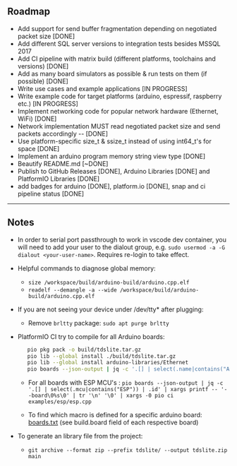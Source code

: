 ## Roadmap

- Add support for send buffer fragmentation depending on negotiated packet size [DONE]
- Add different SQL server versions to integration tests besides MSSQL 2017
- Add CI pipeline with matrix build (different platforms, toolchains and  versions) [DONE]
- Add as many board simulators as possible & run tests on them (if possible) [DONE]
- Write use cases and example applications [IN PROGRESS]
- Write example code for target platforms (arduino, espressif, raspberry etc.) [IN PROGRESS]
- Implement networking code for popular network hardware (Ethernet, WiFi) [DONE]
- Network implementation MUST read negotiated packet size and send packets accordingly -- [DONE]
- Use platform-specific size_t & ssize_t instead of using int64_t's for space [DONE]
- Implement an arduino program memory string view type [DONE]
- Beautify README.md [~DONE]
- Publish to GitHub Releases [DONE], Arduino Libraries [DONE] and PlatformIO Libraries [DONE]
- add badges for arduino [DONE], platform.io [DONE], snap and ci pipeline status [DONE]

----

## Notes

- In order to serial port passthrough to work in vscode dev container, you will need to add your user to the dialout group, e.g. `sudo usermod -a -G dialout <your-user-name>`. Requires re-login to take effect.
- Helpful commands to diagnose global memory:
  - `size /workspace/build/arduino-build/arduino.cpp.elf`
  - `readelf --demangle -a --wide /workspace/build/arduino-build/arduino.cpp.elf`
- If you are not seeing your device under /dev/tty* after plugging:
  - Remove `brltty` package: `sudo apt purge brltty`
- PlatformIO CI try to compile for all Arduino boards:

  ```bash
     pio pkg pack -o build/tdslite.tar.gz
     pio lib --global install ./build/tdslite.tar.gz
     pio lib --global install arduino-libraries/Ethernet
     pio boards --json-output | jq -c '.[] | select(.name|contains("Arduino")) | .id' | xargs printf -- '--board\0%s\0' | tr '\n' '\0' | xargs -0 pio ci examples/arduino/arduino.cpp
  ```

  - For all boards with ESP MCU's : `pio boards --json-output | jq -c '.[] | select(.mcu|contains("ESP")) | .id' | xargs printf -- '--board\0%s\0' | tr '\n' '\0' | xargs -0 pio ci examples/esp/esp.cpp`

  - To find which macro is defined for a specific arduino board: [boards.txt](https://github.com/arduino/ArduinoCore-megaavr/blob/5e639ee40afa693354d3d056ba7fb795a8948c11/boards.txt#L25) (see build.board field of each respective board)

- To generate an library file from the project:
  - `git archive --format zip --prefix tdslite/ --output tdslite.zip main`
